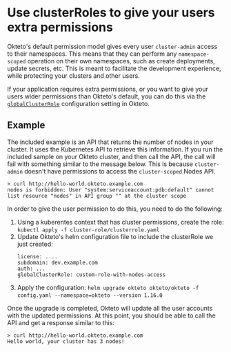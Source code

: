 # Use clusterRoles to give your users extra permissions

Okteto's default permission model gives every user `cluster-admin` access to their namespaces. This means that they can perform any `namespace-scoped` operation on their own namespaces, such as create deployments, update secrets, etc. This is meant to facilitate the development experience, while protecting your clusters and other users. 

If your application requires extra permissions, or you want to give your users wider permissions than Okteto's default, you can do this via the [`globalClusterRole`](https://www.okteto.com/docs/reference/helm-chart-values/#globalclusterrole) configuration setting in Okteto. 


## Example

The included example is an API that returns the number of nodes in your cluster. It uses the Kubernetes API to retrieve this information.  If you run the included sample on your Okteto cluster, and then call the API, the call will fail with something similar to the message below. This is because `cluster-admin` doesn't have permissions to access the `cluster-scoped` Nodes API. 

```
> curl http://hello-world.okteto.example.com
nodes is forbidden: User "system:serviceaccount:pdb:default" cannot list resource "nodes" in API group "" at the cluster scope
```

In order to give the user permission to do this, you need to do the following:
1. Using a kuberentes context that has cluster permissions, create the role: `kubectl apply -f cluster-role/clusterrole.yaml`
2. Update Okteto's helm configuration file to include the clusterRole we just created:
    ```
    license: ....
    subdomain: dev.example.com
    auth: ...
    globalClusterRole: custom-role-with-nodes-access
    ```
3. Apply the configuration: `helm upgrade okteto okteto/okteto -f config.yaml --namespace=okteto --version 1.16.0` 

Once the upgrade is completed, Okteto will update all the user accounts with the updated permissions. At this point, you should be able to call the API and get a response similar to this:

```
> curl http://hello-world.okteto.example.com
Hello world, your cluster has 3 nodes!
```